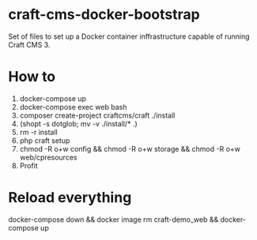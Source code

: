 # craft-cms-docker-bootstrap
Set of files to set up a Docker container inffrastructure capable of running Craft CMS 3.

# How to

1. docker-compose up
2. docker-compose exec web bash
3. composer create-project craftcms/craft ./install
4. (shopt -s dotglob; mv -v ./install/* .)
5. rm -r install
6. php craft setup
7. chmod -R o+w config && chmod -R o+w storage && chmod -R o+w web/cpresources
8. Profit

# Reload everything

docker-compose down && docker image rm craft-demo_web && docker-compose up
